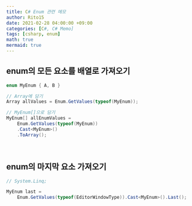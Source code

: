 ```yaml
---
title: C# Enum 관련 메모
author: Rito15
date: 2021-02-28 04:00:00 +09:00
categories: [C#, C# Memo]
tags: [csharp, enum]
math: true
mermaid: true
---
```


## enum의 모든 요소를 배열로 가져오기

```cs
enum MyEnum { A, B }

// Array에 담기
Array allValues = Enum.GetValues(typeof(MyEnum));

// MyEnum[]으로 담기
MyEnum[] allEnumValues = 
    Enum.GetValues(typeof(MyEnum))
    .Cast<MyEnum>()
    .ToArray();
```

<br>

## enum의 마지막 요소 가져오기

```cs
// System.Linq;

MyEnum last = 
    Enum.GetValues(typeof(EditorWindowType)).Cast<MyEnum>().Last();
```